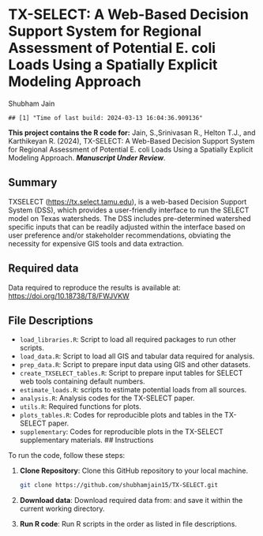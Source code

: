 TX-SELECT: A Web-Based Decision Support System for Regional Assessment
of Potential E. coli Loads Using a Spatially Explicit Modeling Approach
================
Shubham Jain

    ## [1] "Time of last build: 2024-03-13 16:04:36.909136"

**This project contains the R code for:** Jain, S.,Srinivasan R., Helton
T.J., and Karthikeyan R. (2024), TX-SELECT: A Web-Based Decision Support
System for Regional Assessment of Potential E. coli Loads Using a
Spatially Explicit Modeling Approach. ***Manuscript Under Review***.

## Summary

TXSELECT (<https://tx.select.tamu.edu>), is a web-based Decision Support
System (DSS), which provides a user-friendly interface to run the SELECT
model on Texas watersheds. The DSS includes pre-determined watershed
specific inputs that can be readily adjusted within the interface based
on user preference and/or stakeholder recommendations, obviating the
necessity for expensive GIS tools and data extraction.

## Required data

Data required to reproduce the results is available at:
<https://doi.org/10.18738/T8/FWJVKW>

## File Descriptions

- `load_libraries.R`: Script to load all required packages to run other
  scripts.
- `load_data.R`: Script to load all GIS and tabular data required for
  analysis.
- `prep_data.R`: Script to prepare input data using GIS and other
  datasets.
- `create_TXSELECT_tables.R`: Script to prepare input tables for SELECT
  web tools containing default numbers.
- `estimate_loads.R`: scripts to estimate potential loads from all
  sources.
- `analysis.R`: Analysis codes for the TX-SELECT paper.
- `utils.R`: Required functions for plots.
- `plots_tables.R`: Codes for reproducible plots and tables in the
  TX-SELECT paper.
- `supplementary`: Codes for reproducible plots in the TX-SELECT
  supplementary materials. \## Instructions

To run the code, follow these steps:

1.  **Clone Repository**: Clone this GitHub repository to your local
    machine.

    ``` bash
    git clone https://github.com/shubhamjain15/TX-SELECT.git
    ```

2.  **Download data**: Download required data from: and save it within
    the current working directory.

3.  **Run R code**: Run R scripts in the order as listed in file
    descriptions.
